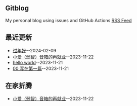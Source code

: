 ## Gitblog
My personal blog using issues and GitHub Actions 
[RSS Feed](https://raw.githubusercontent.com/justin-xjp/gitblog/master/feed.xml)

## 最近更新
- [过年好](https://github.com/justin-xjp/gitblog/issues/4)--2024-02-09
- [小爱（弱智）音箱的再就业](https://github.com/justin-xjp/gitblog/issues/3)--2023-11-22
- [hello world](https://github.com/justin-xjp/gitblog/issues/2)--2023-11-21
- [00 写在第一篇](https://github.com/justin-xjp/gitblog/issues/1)--2023-11-21
## 在家折腾
- [小爱（弱智）音箱的再就业](https://github.com/justin-xjp/gitblog/issues/3)--2023-11-22
